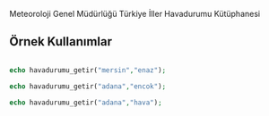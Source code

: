 Meteoroloji Genel Müdürlüğü Türkiye İller Havadurumu Kütüphanesi


## Örnek Kullanımlar

```php

echo havadurumu_getir("mersin","enaz"); 

echo havadurumu_getir("adana","encok"); 

echo havadurumu_getir("adana","hava");  
```
